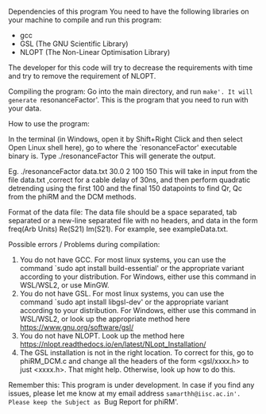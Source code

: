 Dependencies of this program
You need to have the following libraries on your machine to compile and run this program:
- gcc
- GSL (The GNU Scientific Library)
- NLOPT (The Non-Linear Optimisation Library)

The developer for this code will try to decrease the requirements with time and try to remove the requirement of NLOPT.

Compiling the program:
Go into the main directory, and run `make'. It will generate `resonanceFactor'. This is the program that you need to run with your data.

How to use the program:

In the terminal (in Windows, open it by Shift+Right Click and then  select Open Linux shell here), go to where the `resonanceFactor' executable binary is.
Type ./resonanceFactor <filename for data file> <Cable delay in ns>
This will generate the output.

Eg. ./resonanceFactor data.txt 30.0 2 100 150
This will take in input from the file data.txt ,correct for a cable delay of 30ns, and then perform quadratic detrending using the first 100 and the final 150 datapoints to find Qr, Qc from the phiRM and the DCM methods.

Format of the data file:
The data file should be a space separated, tab separated or a new-line separated file  with no headers, and data in the form freq(Arb Units) Re(S21) Im(S21). For example, see exampleData.txt.

Possible errors / Problems during compilation:
1. You do not have GCC. For most linux systems, you can use the command `sudo apt install build-essential' or the appropriate variant according to your distribution. For Windows, either use this command in WSL/WSL2, or use MinGW.
2. You do not have GSL. For most linux systems, you can use the command `sudo apt install libgsl-dev' or the appropriate variant according to your distribution. For Windows, either use this command in WSL/WSL2, or look up the appropriate method here https://www.gnu.org/software/gsl/
3. You do not have NLOPT. Look up the method here https://nlopt.readthedocs.io/en/latest/NLopt_Installation/
4. The GSL installation is not in the right location. To correct for this, go to phiRM_DCM.c and change all the headers of the form <gsl/xxxx.h> to just <xxxx.h>. That might help. Otherwise, look up how to do this.

Remember this:
This program is under development. In case if you find any issues, please let me know at my email address `samarthh@iisc.ac.in'. Please keep the Subject as `Bug Report for phiRM'.